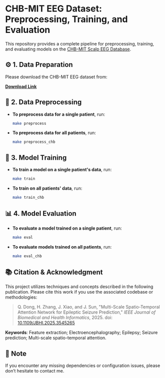 

# CHB-MIT EEG Dataset: Preprocessing, Training, and Evaluation

This repository provides a complete pipeline for preprocessing, training, and evaluating models on the [CHB-MIT Scalp EEG Database](http://archive.physionet.org/physiobank/database/chbmit/).

## ⚙️ 1. Data Preparation

Please download the CHB-MIT EEG dataset from:

**[Download Link](http://archive.physionet.org/physiobank/database/chbmit/)**

## 🧹 2. Data Preprocessing

* **To preprocess data for a single patient**, run:

  ```bash
  make preprocess
  ```

* **To preprocess data for all patients**, run:

  ```bash
  make preprocess_chb
  ```

## 🧠 3. Model Training

* **To train a model on a single patient's data**, run:

  ```bash
  make train
  ```

* **To train on all patients' data**, run:

  ```bash
  make train_chb
  ```

## 📊 4. Model Evaluation

* **To evaluate a model trained on a single patient**, run:

  ```bash
  make eval
  ```

* **To evaluate models trained on all patients**, run:

  ```bash
  make eval_chb
  ```

## 📚 Citation & Acknowledgment

This project utilizes techniques and concepts described in the following publication. Please cite this work if you use the associated codebase or methodologies:

> Q. Dong, H. Zhang, J. Xiao, and J. Sun, "Multi-Scale Spatio-Temporal Attention Network for Epileptic Seizure Prediction," *IEEE Journal of Biomedical and Health Informatics*, 2025. doi: [10.1109/JBHI.2025.3545265](https://doi.org/10.1109/JBHI.2025.3545265)

**Keywords**: Feature extraction; Electroencephalography; Epilepsy; Seizure prediction; Multi-scale spatio-temporal attention.

## 🔧 Note

If you encounter any missing dependencies or configuration issues, please don’t hesitate to contact me.

